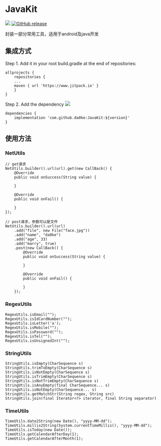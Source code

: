 # JavaKit
[![](https://jitpack.io/v/da0ke/JavaKit.svg)](https://jitpack.io/#da0ke/JavaKit)
[![GitHub release](https://img.shields.io/github/tag/da0ke/JavaKit.svg)](https://github.com/da0ke/JavaKit/tags)

封装一部分常用工具，适用于android及java开发

## 集成方式
Step 1. Add it in your root build.gradle at the end of repositories:
```
allprojects {
	repositories {
	...
	maven { url 'https://www.jitpack.io' }
	}
}
```

Step 2. Add the dependency
[![](https://jitpack.io/v/da0ke/JavaKit.svg)](https://jitpack.io/#da0ke/JavaKit)
```
dependencies {
	implementation 'com.github.da0ke:JavaKit:${version}'
}
```

## 使用方法
### NetUtils
```
// get请求
NetUtils.builder().url(url).get(new CallBack() {
	@Override
	public void onSuccess(String value) {
	
	}
			
	@Override
	public void onFail() {
	
	}
});

// post请求，参数可以是文件
NetUtils.builder().url(url)
	.add("file", new File("face.jpg"))
	.add("name", "da0ke")
	.add("age", 33)
	.add("marry", true)
	.post(new CallBack() {
		@Override
		public void onSuccess(String value) {
	
		}
	
		@Override
		public void onFail() {
	
		}
	});
```

### RegexUtils
```
RegexUtils.isEmail("");
RegexUtils.isIdCardNumber("");
RegexUtils.isLetter('a');
RegexUtils.isMobile("");
RegexUtils.isPassword("");
RegexUtils.isTel("");
RegexUtils.isUnsignedInt("");
```

### StringUtils
```
StringUtils.isEmpty(CharSequence s)
StringUtils.trimToEmpty(CharSequence s)
StringUtils.isNotEmpty(CharSequence s)
StringUtils.isTrimEmpty(CharSequence s)
StringUtils.isNotTrimEmpty(CharSequence s)
StringUtils.isAnyEmpty(final CharSequence... s)
StringUtils.isNotEmpty(CharSequence... s)
StringUtils.getMatchStr(String regex, String src)
StringUtils.join(final Iterator<?> iterator, final String separator)
```

### TimeUtils
```
TimeUtils.date2String(new Date(), "yyyy-MM-dd");
TimeUtils.millis2String(System.currentTimeMillis(), "yyyy-MM-dd");
TimeUtils.isToday(new Date());
TimeUtils.getCalendarAfterDay(1);
TimeUtils.getCalendarAfterMonth(1);
```
